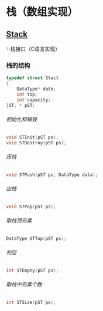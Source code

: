# 栈（数组实现）
## [Stack](https://github.com/AkashiNeko/DataStructure/tree/main/Stack)

✨栈接口（C语言实现）

### 栈的结构
~~~c
typedef struct Stact
{
    DataType* data;
    int top;
    int capacity;
}ST, * pST;
~~~

###### 初始化和销毁
~~~c
void STInit(pST ps);
void STDestroy(pST ps);
~~~

###### 压栈
~~~c
void STPush(pST ps, DataType data);
~~~

###### 出栈
~~~c
void STPop(pST ps);
~~~

###### 取栈顶元素
~~~c
DataType STTop(pST ps);
~~~

###### 判空
~~~c
int STEmpty(pST ps);
~~~

###### 取栈中元素个数
~~~c
int STSize(pST ps);
~~~